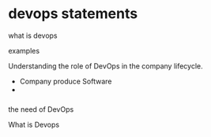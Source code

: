 # devops statements

what is devops


examples 


Understanding the role of DevOps in the company lifecycle.

- Company produce Software
- 



###

the need of DevOps

What is Devops 
